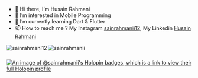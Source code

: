 - 👋 Hi there, I’m Husain Rahmani
- 👀 I’m interested in Mobile Programming
- 🌱 I’m currently learning Dart & Flutter
- 📫 How to reach me ? My Instagram [sainrahmanii12](https://www.instagram.com/sainrahmanii12/), My Linkedin [Husain Rahmani](https://www.linkedin.com/in/husain-rahmani)

<p><img align="left" src="https://github-readme-stats.vercel.app/api?username=sainrahmanii&show_icons=true&locale=en&layout=compact&theme=tokyonight" alt="sainrahmani12"/></p>
<p><img src="https://github-readme-streak-stats.herokuapp.com/?user=sainrahmanii&&theme=tokyonight" alt="sainrahmanii" /></p>

###
[![An image of @sainrahmanii's Holopin badges, which is a link to view their full Holopin profile](https://holopin.me/sainrahmanii)](https://holopin.io/@sainrahmanii)
